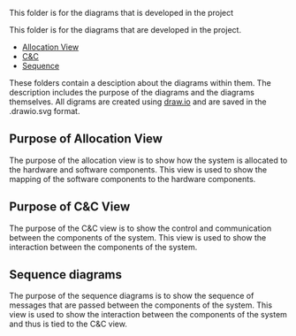 This folder is for the diagrams that is developed in the project

This folder is for the diagrams that are developed in the project.

- [Allocation View](/Diagrams/Allocation%20View/Descripion.md)
- [C&C](/Diagrams/C&C/Description.md)
- [Sequence](/Diagrams/Sequence/Description.md)


These folders contain a desciption about the diagrams within them. The description includes the purpose of the diagrams and the diagrams themselves.
All digrams are created using [draw.io](https://www.diagrams.net/) and are saved in the .drawio.svg format. 

## Purpose of Allocation View
The purpose of the allocation view is to show how the system is allocated to the hardware and software components. This view is used to show the mapping of the software components to the hardware components.

## Purpose of C&C View
The purpose of the C&C view is to show the control and communication between the components of the system. This view is used to show the interaction between the components of the system.

## Sequence diagrams
The purpose of the sequence diagrams is to show the sequence of messages that are passed between the components of the system. This view is used to show the interaction between the components of the system and thus is tied to the C&C view.
